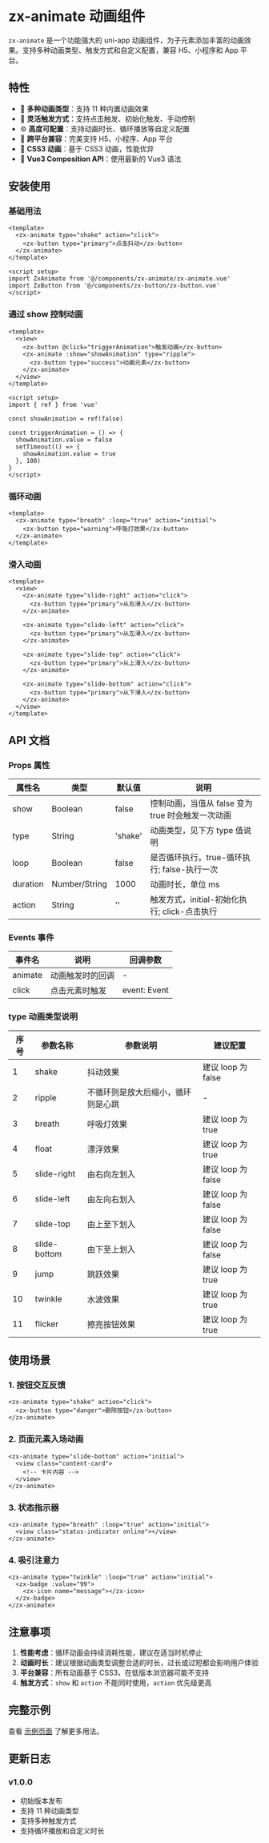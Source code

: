 # zx-animate 动画组件

`zx-animate` 是一个功能强大的 uni-app 动画组件，为子元素添加丰富的动画效果。支持多种动画类型、触发方式和自定义配置，兼容 H5、小程序和 App 平台。

## 特性

- 🎯 **多种动画类型**：支持 11 种内置动画效果
- 🔄 **灵活触发方式**：支持点击触发、初始化触发、手动控制
- ⚙️ **高度可配置**：支持动画时长、循环播放等自定义配置
- 📱 **跨平台兼容**：完美支持 H5、小程序、App 平台
- 🎨 **CSS3 动画**：基于 CSS3 动画，性能优异
- 🔧 **Vue3 Composition API**：使用最新的 Vue3 语法

## 安装使用

### 基础用法

```vue
<template>
  <zx-animate type="shake" action="click">
    <zx-button type="primary">点击抖动</zx-button>
  </zx-animate>
</template>

<script setup>
import ZxAnimate from '@/components/zx-animate/zx-animate.vue'
import ZxButton from '@/components/zx-button/zx-button.vue'
</script>
```

### 通过 show 控制动画

```vue
<template>
  <view>
    <zx-button @click="triggerAnimation">触发动画</zx-button>
    <zx-animate :show="showAnimation" type="ripple">
      <zx-button type="success">动画元素</zx-button>
    </zx-animate>
  </view>
</template>

<script setup>
import { ref } from 'vue'

const showAnimation = ref(false)

const triggerAnimation = () => {
  showAnimation.value = false
  setTimeout(() => {
    showAnimation.value = true
  }, 100)
}
</script>
```

### 循环动画

```vue
<template>
  <zx-animate type="breath" :loop="true" action="initial">
    <zx-button type="warning">呼吸灯效果</zx-button>
  </zx-animate>
</template>
```

### 滑入动画

```vue
<template>
  <view>
    <zx-animate type="slide-right" action="click">
      <zx-button type="primary">从右滑入</zx-button>
    </zx-animate>
    
    <zx-animate type="slide-left" action="click">
      <zx-button type="primary">从左滑入</zx-button>
    </zx-animate>
    
    <zx-animate type="slide-top" action="click">
      <zx-button type="primary">从上滑入</zx-button>
    </zx-animate>
    
    <zx-animate type="slide-bottom" action="click">
      <zx-button type="primary">从下滑入</zx-button>
    </zx-animate>
  </view>
</template>
```

## API 文档

### Props 属性

| 属性名 | 类型 | 默认值 | 说明 |
| --- | --- | --- | --- |
| show | Boolean | false | 控制动画，当值从 false 变为 true 时会触发一次动画 |
| type | String | 'shake' | 动画类型，见下方 type 值说明 |
| loop | Boolean | false | 是否循环执行。true-循环执行; false-执行一次 |
| duration | Number/String | 1000 | 动画时长，单位 ms |
| action | String | '' | 触发方式，initial-初始化执行; click-点击执行 |

### Events 事件

| 事件名 | 说明 | 回调参数 |
| --- | --- | --- |
| animate | 动画触发时的回调 | - |
| click | 点击元素时触发 | event: Event |

### type 动画类型说明

| 序号 | 参数名称 | 参数说明 | 建议配置 |
| --- | --- | --- | --- |
| 1 | shake | 抖动效果 | 建议 loop 为 false |
| 2 | ripple | 不循环则是放大后缩小，循环则是心跳 | - |
| 3 | breath | 呼吸灯效果 | 建议 loop 为 true |
| 4 | float | 漂浮效果 | 建议 loop 为 true |
| 5 | slide-right | 由右向左划入 | 建议 loop 为 false |
| 6 | slide-left | 由左向右划入 | 建议 loop 为 false |
| 7 | slide-top | 由上至下划入 | 建议 loop 为 false |
| 8 | slide-bottom | 由下至上划入 | 建议 loop 为 false |
| 9 | jump | 跳跃效果 | 建议 loop 为 true |
| 10 | twinkle | 水波效果 | 建议 loop 为 true |
| 11 | flicker | 擦亮按钮效果 | 建议 loop 为 true |

## 使用场景

### 1. 按钮交互反馈

```vue
<zx-animate type="shake" action="click">
  <zx-button type="danger">删除按钮</zx-button>
</zx-animate>
```

### 2. 页面元素入场动画

```vue
<zx-animate type="slide-bottom" action="initial">
  <view class="content-card">
    <!-- 卡片内容 -->
  </view>
</zx-animate>
```

### 3. 状态指示器

```vue
<zx-animate type="breath" :loop="true" action="initial">
  <view class="status-indicator online"></view>
</zx-animate>
```

### 4. 吸引注意力

```vue
<zx-animate type="twinkle" :loop="true" action="initial">
  <zx-badge :value="99">
    <zx-icon name="message"></zx-icon>
  </zx-badge>
</zx-animate>
```

## 注意事项

1. **性能考虑**：循环动画会持续消耗性能，建议在适当时机停止
2. **动画时长**：建议根据动画类型调整合适的时长，过长或过短都会影响用户体验
3. **平台兼容**：所有动画基于 CSS3，在低版本浏览器可能不支持
4. **触发方式**：`show` 和 `action` 不能同时使用，`action` 优先级更高

## 完整示例

查看 [示例页面](../../pages3/animate/index.vue) 了解更多用法。

## 更新日志

### v1.0.0
- 初始版本发布
- 支持 11 种动画类型
- 支持多种触发方式
- 支持循环播放和自定义时长